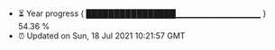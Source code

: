 - ⏳ Year progress { ████████████████▁▁▁▁▁▁▁▁▁▁▁▁▁▁ } 54.36 %
- ⏰ Updated on Sun, 18 Jul 2021 10:21:57 GMT

